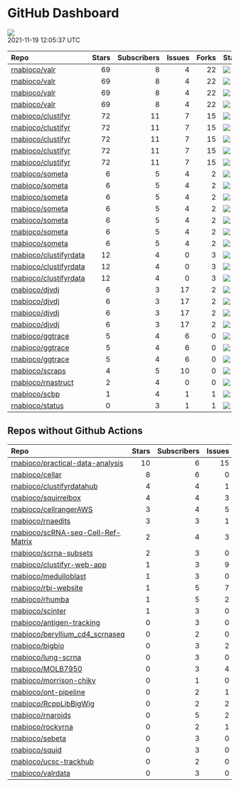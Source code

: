 GitHub Dashboard
================

![](https://github.com/rnabioco/status/workflows/Render%20Status/badge.svg)  
2021-11-19 12:05:37 UTC

| Repo                                                                | Stars | Subscribers | Issues | Forks | Status                                                                                                                                                    | Commit                                                                                                                                                                                        |
| :------------------------------------------------------------------ | ----: | ----------: | -----: | ----: | :-------------------------------------------------------------------------------------------------------------------------------------------------------- | :-------------------------------------------------------------------------------------------------------------------------------------------------------------------------------------------- |
| [rnabioco/valr](https://github.com/rnabioco/valr)                   |    69 |           8 |      4 |    22 | [![](https://github.com/rnabioco/valr/workflows/R-CMD-check/badge.svg)](https://github.com/rnabioco/valr/actions/runs/1365058420)                         | <a href="https://github.com/rnabioco/valr/commit/a2f8f99e4b6732e8351a51b3cd48b50516121328" title="Merge pull request #382 from rnabioco/issue379">a2f8f9</a>                                  |
| [rnabioco/valr](https://github.com/rnabioco/valr)                   |    69 |           8 |      4 |    22 | [![](https://github.com/rnabioco/valr/workflows/pkgdown/badge.svg)](https://github.com/rnabioco/valr/actions/runs/1365058421)                             | <a href="https://github.com/rnabioco/valr/commit/a2f8f99e4b6732e8351a51b3cd48b50516121328" title="Merge pull request #382 from rnabioco/issue379">a2f8f9</a>                                  |
| [rnabioco/valr](https://github.com/rnabioco/valr)                   |    69 |           8 |      4 |    22 | [![](https://github.com/rnabioco/valr/workflows/Commands/badge.svg)](https://github.com/rnabioco/valr/actions/runs/1365059642)                            | <a href="https://github.com/rnabioco/valr/commit/a2f8f99e4b6732e8351a51b3cd48b50516121328" title="Merge pull request #382 from rnabioco/issue379">a2f8f9</a>                                  |
| [rnabioco/valr](https://github.com/rnabioco/valr)                   |    69 |           8 |      4 |    22 | [![](https://github.com/rnabioco/valr/workflows/test-coverage/badge.svg)](https://github.com/rnabioco/valr/actions/runs/1365058418)                       | <a href="https://github.com/rnabioco/valr/commit/a2f8f99e4b6732e8351a51b3cd48b50516121328" title="Merge pull request #382 from rnabioco/issue379">a2f8f9</a>                                  |
| [rnabioco/clustifyr](https://github.com/rnabioco/clustifyr)         |    72 |          11 |      7 |    15 | [![](https://github.com/rnabioco/clustifyr/workflows/R-CMD-check/badge.svg)](https://github.com/rnabioco/clustifyr/actions/runs/64597387)                 | <a href="https://github.com/rnabioco/clustifyr/commit/fde17917d935de5dd203df212e2cea49f18bf3d3" title="Install dev Rccp for tests">fde179</a>                                                 |
| [rnabioco/clustifyr](https://github.com/rnabioco/clustifyr)         |    72 |          11 |      7 |    15 | [![](https://github.com/rnabioco/clustifyr/workflows/R-CMD-check-bioc/badge.svg)](https://github.com/rnabioco/clustifyr/actions/runs/1478266606)          | <a href="https://github.com/rnabioco/clustifyr/commit/02f9db0abdfa90ac67a9675a280777347488d4d4" title="calc_distance">02f9db</a>                                                              |
| [rnabioco/clustifyr](https://github.com/rnabioco/clustifyr)         |    72 |          11 |      7 |    15 | [![](https://github.com/rnabioco/clustifyr/workflows/pkgdown/badge.svg)](https://github.com/rnabioco/clustifyr/actions/runs/1478266603)                   | <a href="https://github.com/rnabioco/clustifyr/commit/02f9db0abdfa90ac67a9675a280777347488d4d4" title="calc_distance">02f9db</a>                                                              |
| [rnabioco/clustifyr](https://github.com/rnabioco/clustifyr)         |    72 |          11 |      7 |    15 | [![](https://github.com/rnabioco/clustifyr/workflows/Commands/badge.svg)](https://github.com/rnabioco/clustifyr/actions/runs/1451075555)                  | <a href="https://github.com/rnabioco/clustifyr/commit/8b6cadf23efc47c7dcb85cbf56ddc865caba51b1" title="Merge branch 'master' of git.bioconductor.org:packages/clustifyr">8b6cad</a>           |
| [rnabioco/clustifyr](https://github.com/rnabioco/clustifyr)         |    72 |          11 |      7 |    15 | [![](https://github.com/rnabioco/clustifyr/workflows/test-coverage/badge.svg)](https://github.com/rnabioco/clustifyr/actions/runs/1478266607)             | <a href="https://github.com/rnabioco/clustifyr/commit/02f9db0abdfa90ac67a9675a280777347488d4d4" title="calc_distance">02f9db</a>                                                              |
| [rnabioco/someta](https://github.com/rnabioco/someta)               |     6 |           5 |      4 |     2 | [![](https://github.com/rnabioco/someta/workflows/Commands/badge.svg)](https://github.com/rnabioco/someta/actions/runs/354378709)                         | <a href="https://github.com/rnabioco/someta/commit/e50538e96f2787c8e6e6ed7fcc20cad6090e4be7" title="Re-build README.Rmd">e50538</a>                                                           |
| [rnabioco/someta](https://github.com/rnabioco/someta)               |     6 |           5 |      4 |     2 | [![](https://github.com/rnabioco/someta/workflows/test-coverage/badge.svg)](https://github.com/rnabioco/someta/actions/runs/310258486)                    | <a href="https://github.com/rnabioco/someta/commit/62ccfeb51f1e05dd728c9fed8e15d507f36c3058" title="keep trying 5">62ccfe</a>                                                                 |
| [rnabioco/someta](https://github.com/rnabioco/someta)               |     6 |           5 |      4 |     2 | [![](https://github.com/rnabioco/someta/workflows/R-CMD-check/badge.svg)](https://github.com/rnabioco/someta/actions/runs/310237240)                      | <a href="https://github.com/rnabioco/someta/commit/a9a03c526d4c3affa42a0fe164f49df78077f1ea" title="keep trying 4">a9a03c</a>                                                                 |
| [rnabioco/someta](https://github.com/rnabioco/someta)               |     6 |           5 |      4 |     2 | [![](https://github.com/rnabioco/someta/workflows/.github/workflows/check-bioc.yml/badge.svg)](https://github.com/rnabioco/someta/actions/runs/310237196) | <a href="https://github.com/rnabioco/someta/commit/a9a03c526d4c3affa42a0fe164f49df78077f1ea" title="keep trying 4">a9a03c</a>                                                                 |
| [rnabioco/someta](https://github.com/rnabioco/someta)               |     6 |           5 |      4 |     2 | [![](https://github.com/rnabioco/someta/workflows/R-CMD-check/badge.svg)](https://github.com/rnabioco/someta/actions/runs/310491939)                      | <a href="https://github.com/rnabioco/someta/commit/fc6e5b8eb37f09606f2a02de8ef61a975a5e65ec" title="Merge branch 'build_v' of https://github.com/rnabioco/scmetadata into build_v">fc6e5b</a> |
| [rnabioco/someta](https://github.com/rnabioco/someta)               |     6 |           5 |      4 |     2 | [![](https://github.com/rnabioco/someta/workflows/test/badge.svg)](https://github.com/rnabioco/someta/actions/runs/311894650)                             | <a href="https://github.com/rnabioco/someta/commit/d5f13ba07b3a51c8381c996b8cf81ba4f0de5cdc" title="Update main.yml">d5f13b</a>                                                               |
| [rnabioco/someta](https://github.com/rnabioco/someta)               |     6 |           5 |      4 |     2 | [![](https://github.com/rnabioco/someta/workflows/Query/badge.svg)](https://github.com/rnabioco/someta/actions/runs/1406070645)                           | <a href="https://github.com/rnabioco/someta/commit/1b9fcabec1abe99dd6f3f4aba100abe2e77ae9ba" title="Re-build README.Rmd">1b9fca</a>                                                           |
| [rnabioco/clustifyrdata](https://github.com/rnabioco/clustifyrdata) |    12 |           4 |      0 |     3 | [![](https://github.com/rnabioco/clustifyrdata/workflows/R-CMD-check/badge.svg)](https://github.com/rnabioco/clustifyrdata/actions/runs/227479781)        | <a href="https://github.com/rnabioco/clustifyrdata/commit/2b6acb2ea4891a091cdd6bec94fedb864e0e4ed9" title="website update, again">2b6acb</a>                                                  |
| [rnabioco/clustifyrdata](https://github.com/rnabioco/clustifyrdata) |    12 |           4 |      0 |     3 | [![](https://github.com/rnabioco/clustifyrdata/workflows/pkgdown/badge.svg)](https://github.com/rnabioco/clustifyrdata/actions/runs/227479783)            | <a href="https://github.com/rnabioco/clustifyrdata/commit/2b6acb2ea4891a091cdd6bec94fedb864e0e4ed9" title="website update, again">2b6acb</a>                                                  |
| [rnabioco/clustifyrdata](https://github.com/rnabioco/clustifyrdata) |    12 |           4 |      0 |     3 | [![](https://github.com/rnabioco/clustifyrdata/workflows/Commands/badge.svg)](https://github.com/rnabioco/clustifyrdata/actions/runs/1095938218)          | <a href="https://github.com/rnabioco/clustifyrdata/commit/2b6acb2ea4891a091cdd6bec94fedb864e0e4ed9" title="website update, again">2b6acb</a>                                                  |
| [rnabioco/djvdj](https://github.com/rnabioco/djvdj)                 |     6 |           3 |     17 |     2 | [![](https://github.com/rnabioco/djvdj/workflows/R-CMD-check/badge.svg)](https://github.com/rnabioco/djvdj/actions/runs/1460941999)                       | <a href="https://github.com/rnabioco/djvdj/commit/bcd7f56ddf6bfa5837314e949af8f7fb5f024993" title="Merge pull request #85 from rnabioco/import_vdj">bcd7f5</a>                                |
| [rnabioco/djvdj](https://github.com/rnabioco/djvdj)                 |     6 |           3 |     17 |     2 | [![](https://github.com/rnabioco/djvdj/workflows/R-CMD-check-bioc/badge.svg)](https://github.com/rnabioco/djvdj/actions/runs/1460942000)                  | <a href="https://github.com/rnabioco/djvdj/commit/bcd7f56ddf6bfa5837314e949af8f7fb5f024993" title="Merge pull request #85 from rnabioco/import_vdj">bcd7f5</a>                                |
| [rnabioco/djvdj](https://github.com/rnabioco/djvdj)                 |     6 |           3 |     17 |     2 | [![](https://github.com/rnabioco/djvdj/workflows/pkgdown/badge.svg)](https://github.com/rnabioco/djvdj/actions/runs/1460941998)                           | <a href="https://github.com/rnabioco/djvdj/commit/bcd7f56ddf6bfa5837314e949af8f7fb5f024993" title="Merge pull request #85 from rnabioco/import_vdj">bcd7f5</a>                                |
| [rnabioco/djvdj](https://github.com/rnabioco/djvdj)                 |     6 |           3 |     17 |     2 | [![](https://github.com/rnabioco/djvdj/workflows/test-coverage/badge.svg)](https://github.com/rnabioco/djvdj/actions/runs/1460942001)                     | <a href="https://github.com/rnabioco/djvdj/commit/bcd7f56ddf6bfa5837314e949af8f7fb5f024993" title="Merge pull request #85 from rnabioco/import_vdj">bcd7f5</a>                                |
| [rnabioco/ggtrace](https://github.com/rnabioco/ggtrace)             |     5 |           4 |      6 |     0 | [![](https://github.com/rnabioco/ggtrace/workflows/R-CMD-check/badge.svg)](https://github.com/rnabioco/ggtrace/actions/runs/1432880294)                   | <a href="https://github.com/rnabioco/ggtrace/commit/5440024e171e1d00848b7e7c8f97631e47ae5daa" title="test workflows">544002</a>                                                               |
| [rnabioco/ggtrace](https://github.com/rnabioco/ggtrace)             |     5 |           4 |      6 |     0 | [![](https://github.com/rnabioco/ggtrace/workflows/pkgdown/badge.svg)](https://github.com/rnabioco/ggtrace/actions/runs/1432880293)                       | <a href="https://github.com/rnabioco/ggtrace/commit/5440024e171e1d00848b7e7c8f97631e47ae5daa" title="test workflows">544002</a>                                                               |
| [rnabioco/ggtrace](https://github.com/rnabioco/ggtrace)             |     5 |           4 |      6 |     0 | [![](https://github.com/rnabioco/ggtrace/workflows/test-coverage/badge.svg)](https://github.com/rnabioco/ggtrace/actions/runs/1432880295)                 | <a href="https://github.com/rnabioco/ggtrace/commit/5440024e171e1d00848b7e7c8f97631e47ae5daa" title="test workflows">544002</a>                                                               |
| [rnabioco/scraps](https://github.com/rnabioco/scraps)               |     4 |           5 |     10 |     0 | [![](https://github.com/rnabioco/scraps/workflows/snakemake-run/badge.svg)](https://github.com/rnabioco/scraps/actions/runs/1382992673)                   | <a href="https://github.com/rnabioco/scraps/commit/8c26d4ef96ed1828d309a3a85e987a69aa30a742" title="Update hg38 polyAdb ref to include -10/+5 slop">8c26d4</a>                                |
| [rnabioco/rnastruct](https://github.com/rnabioco/rnastruct)         |     2 |           4 |      0 |     0 | [![](https://github.com/rnabioco/rnastruct/workflows/github-actions/badge.svg)](https://github.com/rnabioco/rnastruct/actions/runs/845483933)             | <a href="https://github.com/rnabioco/rnastruct/commit/e673a35b147d227c50ee4bba64de0f8e0dbcc132" title="Rename README.d to README.md">e673a3</a>                                               |
| [rnabioco/scbp](https://github.com/rnabioco/scbp)                   |     1 |           4 |      1 |     1 | [![](https://github.com/rnabioco/scbp/workflows/R-CMD-check/badge.svg)](https://github.com/rnabioco/scbp/actions/runs/1124780164)                         | <a href="https://github.com/rnabioco/scbp/commit/1ef22c1e1f2d5b5f3fbf459a8ac6307c2bd50a8a" title="add summary boxplot">1ef22c</a>                                                             |
| [rnabioco/status](https://github.com/rnabioco/status)               |     0 |           3 |      1 |     1 | [![](https://github.com/rnabioco/status/workflows/Render%20Status/badge.svg)](https://github.com/rnabioco/status/actions/runs/1480882982)                 | <a href="https://github.com/rnabioco/status/commit/13c6a8da1349eb097abdc84280280341ad0caeb2" title="[status] 2021-11-18 12:06:39 UTC">13c6a8</a>                                              |

## Repos without Github Actions

| Repo                                                                                        | Stars | Subscribers | Issues | Forks |
| :------------------------------------------------------------------------------------------ | ----: | ----------: | -----: | ----: |
| [rnabioco/practical-data-analysis](https://github.com/rnabioco/practical-data-analysis)     |    10 |           6 |     15 |     8 |
| [rnabioco/cellar](https://github.com/rnabioco/cellar)                                       |     8 |           6 |      0 |     1 |
| [rnabioco/clustifyrdatahub](https://github.com/rnabioco/clustifyrdatahub)                   |     4 |           4 |      1 |     1 |
| [rnabioco/squirrelbox](https://github.com/rnabioco/squirrelbox)                             |     4 |           4 |      3 |     2 |
| [rnabioco/cellrangerAWS](https://github.com/rnabioco/cellrangerAWS)                         |     3 |           4 |      5 |     1 |
| [rnabioco/rnaedits](https://github.com/rnabioco/rnaedits)                                   |     3 |           3 |      1 |     0 |
| [rnabioco/scRNA-seq-Cell-Ref-Matrix](https://github.com/rnabioco/scRNA-seq-Cell-Ref-Matrix) |     2 |           4 |      3 |     0 |
| [rnabioco/scrna-subsets](https://github.com/rnabioco/scrna-subsets)                         |     2 |           3 |      0 |     2 |
| [rnabioco/clustifyr-web-app](https://github.com/rnabioco/clustifyr-web-app)                 |     1 |           3 |      9 |     2 |
| [rnabioco/medulloblast](https://github.com/rnabioco/medulloblast)                           |     1 |           3 |      0 |     1 |
| [rnabioco/rbi-website](https://github.com/rnabioco/rbi-website)                             |     1 |           5 |      7 |     0 |
| [rnabioco/rhumba](https://github.com/rnabioco/rhumba)                                       |     1 |           5 |      2 |     2 |
| [rnabioco/scinter](https://github.com/rnabioco/scinter)                                     |     1 |           3 |      0 |     0 |
| [rnabioco/antigen-tracking](https://github.com/rnabioco/antigen-tracking)                   |     0 |           3 |      0 |     2 |
| [rnabioco/beryllium\_cd4\_scrnaseq](https://github.com/rnabioco/beryllium_cd4_scrnaseq)     |     0 |           2 |      0 |     0 |
| [rnabioco/bigbio](https://github.com/rnabioco/bigbio)                                       |     0 |           3 |      2 |     0 |
| [rnabioco/lung-scrna](https://github.com/rnabioco/lung-scrna)                               |     0 |           3 |      0 |     1 |
| [rnabioco/MOLB7950](https://github.com/rnabioco/MOLB7950)                                   |     0 |           3 |      4 |     0 |
| [rnabioco/morrison-chikv](https://github.com/rnabioco/morrison-chikv)                       |     0 |           1 |      0 |     0 |
| [rnabioco/ont-pipeline](https://github.com/rnabioco/ont-pipeline)                           |     0 |           2 |      1 |     1 |
| [rnabioco/RcppLibBigWig](https://github.com/rnabioco/RcppLibBigWig)                         |     0 |           2 |      2 |     0 |
| [rnabioco/rnaroids](https://github.com/rnabioco/rnaroids)                                   |     0 |           5 |      2 |     1 |
| [rnabioco/rockyrna](https://github.com/rnabioco/rockyrna)                                   |     0 |           2 |      1 |     0 |
| [rnabioco/sebeta](https://github.com/rnabioco/sebeta)                                       |     0 |           3 |      0 |     0 |
| [rnabioco/squid](https://github.com/rnabioco/squid)                                         |     0 |           3 |      0 |     1 |
| [rnabioco/ucsc-trackhub](https://github.com/rnabioco/ucsc-trackhub)                         |     0 |           2 |      0 |     0 |
| [rnabioco/valrdata](https://github.com/rnabioco/valrdata)                                   |     0 |           3 |      0 |     0 |
